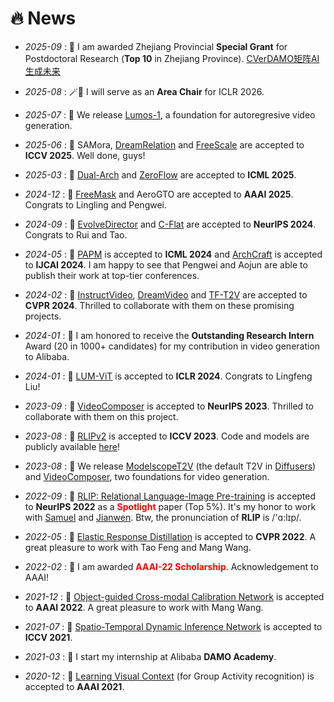 # 🔥 News
<!-- 加点表情包,直接复制图片即可  https://github.com/guodongxiaren/README/blob/master/emoji.md?tdsourcetag=s_pcqq_aiomsg -->

<!-- - *2022-12* : 📑 [Progressive Learning without Forgetting](https://arxiv.org/abs/2211.15215) is online on arXiv. This is a strong extension of [LwF](https://arxiv.org/abs/1606.09282). Enjoy reading it! -->

<!-- - *2023-06* : 📑 [VideoComposer](https://arxiv.org/abs/2306.02018), [Progressive Learning without Forgetting](https://arxiv.org/abs/2211.15215) and [Refined Response Distillation](https://arxiv.org/abs/2305.00620) are online on arXiv. Enjoy reading them! -->




- *2025-09* : 👑 I am awarded Zhejiang Provincial **Special Grant** for Postdoctoral Research (**Top 10** in Zhejiang Province). [CVer](https://mp.weixin.qq.com/s/ejmCHGh5AbxB1mHCO9qpaQ)[DAMO矩阵](https://mp.weixin.qq.com/s/ZPUFE1JzgfkAuNzRXPxJiA)[AI生成未来](https://mp.weixin.qq.com/s/D508qfcOEjXGZW2F_PN6og)

- *2025-08* : 🪄🦉 I will serve as an **Area Chair** for ICLR 2026. 

- *2025-07* : 🏡 We release [Lumos-1](https://arxiv.org/abs/2507.08801), a foundation for autoregresive video generation.

- *2025-06* : 📑 SAMora, [DreamRelation](https://arxiv.org/abs/2503.07602) and [FreeScale](https://arxiv.org/abs/2412.09626)  are accepted to **ICCV 2025**. Well done, guys!

- *2025-03* : 📑 [Dual-Arch](https://arxiv.org/abs/2506.03951) and [ZeroFlow](https://arxiv.org/abs/2501.01045) are accepted to **ICML 2025**.

- *2024-12* : 📑 [FreeMask](https://freemask-edit.github.io/) and AeroGTO are accepted to **AAAI 2025**. Congrats to Lingling and Pengwei.

- *2024-09* : 📑 [EvolveDirector](https://arxiv.org/abs/2410.07133) and [C-Flat](https://arxiv.org/abs/2404.00986) are accepted to **NeurIPS 2024**. Congrats to Rui and Tao.

- *2024-05* : 📑 [PAPM](https://openreview.net/forum?id=RtCmp5F9lN) is accepted to **ICML 2024** and [ArchCraft](https://arxiv.org/abs/2404.14829) is accepted to **IJCAI 2024**. I am happy to see that Pengwei and Aojun are able to publish their work at top-tier conferences.

- *2024-02* : 📑 [InstructVideo](https://arxiv.org/abs/2312.12490), [DreamVideo](https://arxiv.org/abs/2312.04433) and [TF-T2V](https://arxiv.org/abs/2312.15770) are accepted to **CVPR 2024**. Thrilled to collaborate with them on these promising projects.

- *2024-01* : 👑 I am honored to receive the **Outstanding Research Intern** Award (20 in 1000+ candidates) for my contribution in video generation to Alibaba.

- *2024-01* : 📑 [LUM-ViT](https://openreview.net/forum?id=wkbeqr5XhC) is accepted to **ICLR 2024**. Congrats to Lingfeng Liu!

- *2023-09* : 📑 [VideoComposer](https://arxiv.org/abs/2306.02018) is accepted to **NeurIPS 2023**.  Thrilled to collaborate with them on this project.

- *2023-08* : 📑 [RLIPv2](https://arxiv.org/abs/2308.09351) is accepted to **ICCV 2023**. Code and models are publicly available [here](https://github.com/JacobYuan7/RLIPv2)!

- *2023-08* : 🏡 We release [ModelscopeT2V](https://arxiv.org/abs/2308.06571) (the default T2V in [Diffusers](https://huggingface.co/docs/diffusers/api/pipelines/text_to_video))  and [VideoComposer](https://arxiv.org/abs/2306.02018), two foundations for video generation.

- *2022-09* : 📑 [RLIP: Relational Language-Image Pre-training](https://arxiv.org/abs/2209.01814) is accepted to **NeurIPS 2022** as a <span style="color:red"><strong>Spotlight</strong></span> paper (Top 5%). It's my honor to work with [Samuel](https://samuelalbanie.com/) and [Jianwen](https://scholar.google.com/citations?user=uDAkC1kAAAAJ&hl=zh-CN&oi=ao). Btw, the pronunciation of **RLIP** is /'ɑ:lɪp/. 

- *2022-05* : 📑 [Elastic Response Distillation](https://openaccess.thecvf.com/content/CVPR2022/html/Feng_Overcoming_Catastrophic_Forgetting_in_Incremental_Object_Detection_via_Elastic_Response_CVPR_2022_paper.html) is accepted to **CVPR 2022**. A great pleasure to work with Tao Feng and Mang Wang.

- *2022-02* : 👑 I am awarded <span style="color:red"><strong>AAAI-22 Scholarship</strong></span>. Acknowledgement to AAAI!

- *2021-12* : 📑 [ Object-guided Cross-modal Calibration Network](https://ojs.aaai.org/index.php/AAAI/article/view/20229) is accepted to **AAAI 2022**. A great pleasure to work with Mang Wang.

- *2021-07* : 📑 [Spatio-Temporal Dynamic Inference Network](https://openaccess.thecvf.com/content/ICCV2021/html/Yuan_Spatio-Temporal_Dynamic_Inference_Network_for_Group_Activity_Recognition_ICCV_2021_paper.html) is accepted to **ICCV 2021**.

- *2021-03* : 👷 I start my internship at Alibaba **DAMO Academy**.

- *2020-12* : 📑 [Learning Visual Context](https://ojs.aaai.org/index.php/AAAI/article/view/16437) (for Group Activity recognition) is accepted to **AAAI 2021**.


<!-- - *2022.06*: Three papers are accepted by ACM-MM 2022!
- *2022.05*: I join [Sea AI Lab](https://sail.sea.com/) <img src='./images/logo-sea-header-desktop.webp' style='width: 6em;'> as the audio team leader. We are [hiring researchers and engineers](https://career.sea.com/position/427)!
- *2022.04*: Three papers are accepted by IJCAI 2022:
  - SyntaSpeech: Syntax-Aware Generative Adversarial Text-to-Speech, Zhenhui Ye, Zhou Zhao, **Yi Ren**, Fei Wu
  - EditSinger: Zero-Shot Text-Based Singing Voice Editing System with Diverse Prosody Modeling, Lichao Zhang, Zhou Zhao, **Yi Ren**, Liqun Deng
  - FastDiff: A Fast Conditional Diffusion Model for High-Quality Speech Synthesis, Rongjie Huang, Max W. Y. Lam, Jun Wang, Dan Su, Dong Yu, **Yi Ren**, Zhou Zhao
- *2022.03*: We release [NeuralSVB](https://github.com/MoonInTheRiver/NeuralSVB), the code of our ACL 2022 work (singing voice beautifying). 🚧 ⛏️ 🛠️ 👷 
- *2022.02*: I release a modern and responsive academic personal [homepage template](https://github.com/RayeRen/acad-homepage.github.io). Welcome to STAR and FORK!
- *2022.02*: 🎉🎉 Two papers are accepted by ACL 2022:
  - [Revisiting Over-Smoothness in Text to Speech](https://arxiv.org/abs/2202.13066), **Yi Ren**, Xu Tan, Tao Qin, Zhou Zhao, Tie-Yan Liu
  - [Learning the Beauty in Songs: Neural Singing Voice Beautifier](https://arxiv.org/abs/2202.13277), Jinglin Liu, Chengxi Li, **Yi Ren**, Zhiying Zhu, Zhou Zhao \| [![](https://img.shields.io/github/stars/MoonInTheRiver/NeuralSVB?style=social&label=Code+Stars)](https://github.com/MoonInTheRiver/NeuralSVB)
- *2022.02*: 🎉🎉 My [google scholar](https://scholar.google.com/citations?user=4FA6C0AAAAAJ) citations have exceeded 1000!
- *2022.02*: We public a Non-Autoregressive Text-to-Speech (NAR-TTS) framework [NATSpeech ![](https://img.shields.io/github/stars/NATSpeech/NATSpeech?style=social)](https://github.com/NATSpeech/NATSpeech), including official PyTorch implementation of PortaSpeech (NeurIPS 2021) and DiffSpeech (AAAI 2022). 🎉🎉 It was shown on the [Github Daily Trending List](https://github.motakasoft.com/trending/?d=2022-02-19&l=all) on 19 Feb 2022! -->
